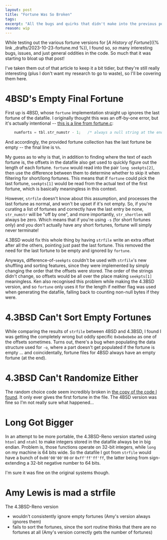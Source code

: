 ```yaml
---
layout: post
title: "Fortune Was So Broken"
tags:
excerpt: "All the bugs and quirks that didn't make into the previous post"
reason: wip
---
```


While testing out the various fortune versions for [_A History of Fortune_]({% link _drafts/2023-10-23-fortune.md %}), I found so, _so_ many interesting bugs, issues, and just general oddities in the code.
So much that it was starting to bloat up that post!

I've taken them out of that article to keep it a bit tidier, but they're still really interesting (plus I don't want my research to go to waste), so I'll be covering them here.

# 4BSD's Empty Final Fortune

First up is 4BSD, whose `fortune` implementation straight up ignores the last fortune of the datafile.
I originally thought this was an off-by-one error, but it's actually intentional -- [this is a line from fortune.c](https://github.com/ralismark/fortune-history/blob/868398d2f3f338e7b8130973cf2dc6f0bd0f3e65/fortune.c#L52C34-L52C71):

```c
	numforts = tbl.str_numstr - 1;	 /* always a null string at the end */
```

And accordingly, the provided fortune collection has the last fortune be empty -- the final line is `%%`.

My guess as to why is that, in addition to finding where the text of each fortune is, the offsets in the datafile also get used to quickly figure out the length of each fortune.
`fortune` would read into the pair `long seekpts[2]`, then use the difference between them to determine whether to skip it when filtering for short/long fortunes.
This means that if `fortune` could pick the last fortune, `seekpts[1]` would be read from the actual text of the first fortune, which is basically meaningless in this context.

However, `strfile` doesn't know about this assumption, and processes the last fortune as normal, and won't be upset if it's not empty.
So, if you're curating a list of fortunes and correctly have the last entry be none, `str_numstr` will be "off by one", and more importantly, `str_shortlen` will always be zero.
Which means that if you're using `-s` (for short fortunes only) and you don't actually have any short fortunes, fortune will simply never terminate!

4.3BSD would fix this whole thing by having `strfile` write an extra offset after all the others, pointing just past the last fortune.
This removed the need for the last fortune to be empty and ignored by `fortune`.

Anyways, difference-of-`seekpts` couldn't be used with `strfile`'s new shuffling and sorting features, since they were implemented by simply changing the order that the offsets were stored.
The order of the strings didn't change, so offsets would be all over the place making `seekpts[1]` meaningless.
Ken also recognised this problem while making the 4.3BSD version, and so `fortune` only uses it for the length if neither flag was used when generating the datafile, falling back to counting non-null bytes if they were.

# 4.3BSD Can't Sort Empty Fortunes

While comparing the results of `strfile` between 4BSD and 4.3BSD, I found I was getting the completely wrong but oddly specific `0xbebebebe` as one of the offsets sometimes.
Turns out, there's a bug when populating the data structure used for `-o`, where a part doesn't get populated if the fortune is empty
...
and coincidentally, fortune files for 4BSD always have an empty fortune (at the end).

# 4.3BSD Can't Randomize Either

The random choice code seem incredibly broken in [the copy of the code I found](https://minnie.tuhs.org/cgi-bin/utree.pl?file=4.3BSD/usr/src/games/fortune/fortune.c).
It only ever gives the first fortune in the file.
The 4BSD version was fine so I'm not really sure what happened...

<!-- Loose End: getfort has a bunch of stuff for validating str_delims, what is that for? -->

<!-- Loose End: the 4.3BSD code I have in fortune-history is different from the one at https://minnie.tuhs.org/cgi-bin/utree.pl?file=4.3BSD/usr/src/games/fortune/fortune.c. So which one is correct, and where did I get the 4.3 code from? -->

# Long Got Bigger

In an attempt to be more portable, the 4.3BSD-Reno version started using `htonl` and `ntohl` to make integers stored in the datafile always be in big endian.
Problem is, those functions operate on 32-bit integers, while `long` on my machine is 64 bits wide.
So the datafile I got from `strfile` would have a bunch of `0x00'00'00'00` or `0xff'ff'ff'ff`, the latter being from sign-extending a 32-bit negative number to 64 bits.

I'm sure it was fine on the original systems though.

# Amy Lewis is mad a strfile

The 4.3BSD-Reno version

- wouldn't consistently ignore empty fortunes (Amy's version always ignores them)
- fails to sort the fortunes, since the sort routine thinks that there are no fortunes at all (Amy's version correctly gets the number of fortunes)
